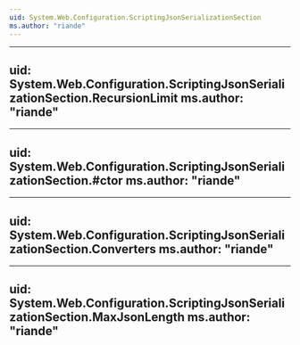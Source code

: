 ```yaml
---
uid: System.Web.Configuration.ScriptingJsonSerializationSection
ms.author: "riande"
---
```


---
uid: System.Web.Configuration.ScriptingJsonSerializationSection.RecursionLimit
ms.author: "riande"
---

---
uid: System.Web.Configuration.ScriptingJsonSerializationSection.#ctor
ms.author: "riande"
---

---
uid: System.Web.Configuration.ScriptingJsonSerializationSection.Converters
ms.author: "riande"
---

---
uid: System.Web.Configuration.ScriptingJsonSerializationSection.MaxJsonLength
ms.author: "riande"
---
